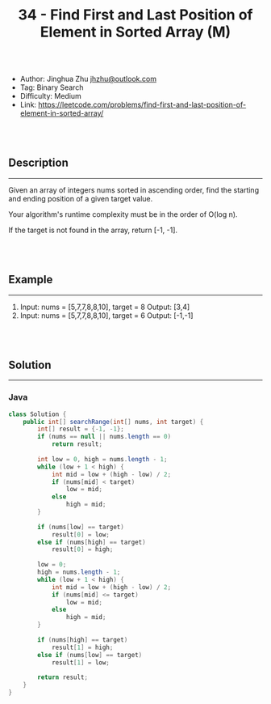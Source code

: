 # <center>34 - Find First and Last Position of Element in Sorted Array (M)</center> 



<br></br>

* Author: Jinghua Zhu <jhzhu@outlook.com>
* Tag: Binary Search
* Difficulty: Medium
* Link: https://leetcode.com/problems/find-first-and-last-position-of-element-in-sorted-array/

<br></br>



## Description
----
Given an array of integers nums sorted in ascending order, find the starting and ending position of a given target value.

Your algorithm's runtime complexity must be in the order of O(log n).

If the target is not found in the array, return [-1, -1].

<br></br>



## Example
----
1. Input: nums = [5,7,7,8,8,10], target = 8 Output: [3,4]
2. Input: nums = [5,7,7,8,8,10], target = 6 Output: [-1,-1]

<br></br>



## Solution
----
### Java
```java
class Solution {
    public int[] searchRange(int[] nums, int target) {
        int[] result = {-1, -1};
        if (nums == null || nums.length == 0)
            return result;
        
        int low = 0, high = nums.length - 1;
        while (low + 1 < high) {
            int mid = low + (high - low) / 2;
            if (nums[mid] < target)
                low = mid;
            else
                high = mid;
        }
        
        if (nums[low] == target)
            result[0] = low;
        else if (nums[high] == target)
            result[0] = high;
            
        low = 0;
        high = nums.length - 1;
        while (low + 1 < high) {
            int mid = low + (high - low) / 2;
            if (nums[mid] <= target)
                low = mid;
            else
                high = mid;
        }
        
        if (nums[high] == target)
            result[1] = high;
        else if (nums[low] == target)
            result[1] = low;
        
        return result;
    }
}
```

<br>
